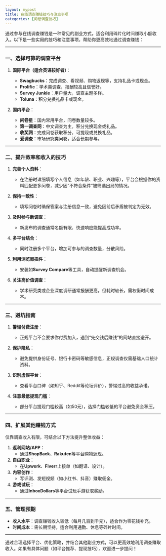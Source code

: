 ```yaml
---
layout: mypost
title: 在线调查赚钱技巧与注意事项
categories: [问卷调查技巧]
---
```


通过参与在线调查赚钱是一种常见的副业方式，适合利用碎片化时间赚取小额收入。以下是一些实用的技巧和注意事项，帮助你更高效地通过调查赚钱：

---

### **一、选择可靠的调查平台**
1. **国际平台（适合英语较好者）**：
   - **Swagbucks**：完成调查、看视频、购物返现等，支持礼品卡或现金。
   - **Prolific**：学术类调查，报酬较高且信誉好。
   - **Survey Junkie**：用户量大，调查主题多样。
   - **Toluna**：积分兑换礼品卡或现金。

2. **国内平台**：
   - **问卷星**：国内常用平台，问卷数量较多。
   - **第一调查网**：中文调查为主，积分兑换现金或礼品。
   - **收奖网**：完成问卷获取积分，可提现或兑换礼品。
   - **爱调查**：市场研究类问卷，适合长期参与。

---

### **二、提升效率和收入的技巧**
1. **完善个人资料**：
   - 在注册时详细填写个人信息（如年龄、职业、兴趣等），平台会根据你的资料匹配更多问卷，减少因“不符合条件”被筛选出局的情况。

2. **保持一致性**：
   - 填写问卷时确保答案与注册信息一致，避免因前后矛盾被判定为无效。

3. **及时参与新调查**：
   - 新发布的调查通常名额有限，快速响应能提高成功率。

4. **多平台结合**：
   - 同时注册多个平台，增加可参与的调查数量，分散风险。

5. **利用浏览器插件**：
   - 安装如**Survey Compare**等工具，自动提醒新调查机会。

6. **关注高价值调查**：
   - 学术研究类或企业深度调研通常报酬更高，但耗时较长，需权衡时间成本。

---

### **三、避坑指南**
1. **警惕付费注册**：
   - 正规平台不会要求你付费加入，遇到“先交钱后赚钱”的网站直接避开。

2. **保护隐私**：
   - 避免提供身份证号、银行卡密码等敏感信息，正规调查仅需基础人口统计资料。

3. **识别虚假平台**：
   - 查看平台口碑（如知乎、Reddit等论坛评价），警惕过高的收益承诺。

4. **注意最低提现门槛**：
   - 部分平台提现门槛较高（如50元），选择门槛较低的平台避免资金积压。

---

### **四、扩展其他赚钱方式**
仅靠调查收入有限，可结合以下方法提升整体收益：
1. **返利网站/APP**：
   - 通过**ShopBack**、**Rakuten**等平台购物返现。
2. **自由职业**：
   - 在**Upwork**、**Fiverr**上接单（如翻译、设计）。
3. **内容创作**：
   - 写评测、发短视频（如小红书、抖音）赚取佣金。
4. **游戏试玩**：
   - 通过**InboxDollars**等平台试玩手游获取奖励。

---

### **五、管理预期**
- **收入水平**：调查赚钱收入较低（每月几百到千元），适合作为零花钱补充。
- **时间成本**：需长期坚持，适合利用通勤、休息等碎片时间。

---

通过合理选择平台、优化策略，并结合其他副业方式，可以更高效地利用调查赚取收入。如果有具体问题（如平台推荐、提现技巧），欢迎进一步提问！
